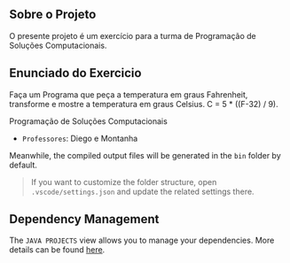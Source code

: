 ## Sobre o Projeto

O presente projeto é um exercício para a turma de Programação de Soluções Computacionais.

## Enunciado do Exercicio

Faça um Programa que peça a temperatura em graus Fahrenheit, transforme e mostre a temperatura em graus Celsius.
C = 5 * ((F-32) / 9).

Programação de Soluções Computacionais
- `Professores`: Diego e Montanha


Meanwhile, the compiled output files will be generated in the `bin` folder by default.

> If you want to customize the folder structure, open `.vscode/settings.json` and update the related settings there.

## Dependency Management

The `JAVA PROJECTS` view allows you to manage your dependencies. More details can be found [here](https://github.com/microsoft/vscode-java-dependency#manage-dependencies).
